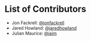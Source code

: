 # List of Contributors
- Jon Fackrell: [@jonfackrell](https://github.com/jonfackrell)
- Jared Howland: [@jaredhowland](https://github.com/jaredhowland)
- Julian Maurice: [@jajm](https://github.com/jajm)

